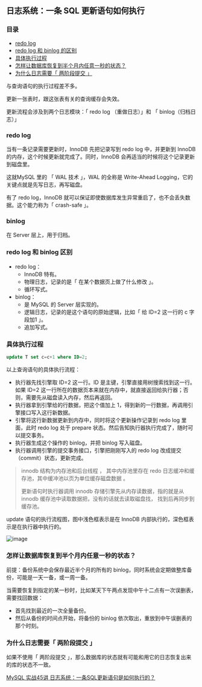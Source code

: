 ## 日志系统：一条 SQL 更新语句如何执行
### 目录

- [redo log](#redo-log)
- [redo log 和 binlog 的区别](#redo-log-和-binlog-的区别)
- [具体执行过程](#具体执行过程)
- [怎样让数据库恢复到半个月内任意一秒的状态？](#怎样让数据库恢复到半个月内任意一秒的状态？)
- [为什么日志需要「 两阶段提交 」](#为什么日志需要「-两阶段提交-」)

与查询语句的执行过程差不多。

更新一张表时，跟这张表有关的查询缓存会失效。

更新流程会涉及到两个日志模块：「 redo log （重做日志）」和 「 binlog（归档日志）」

### redo log

当有一条记录需要更新时，InnoDB 先把记录写到 redo log 中，并更新到 InnoDB 的内存，这个时候更新就完成了。同时，InnoDB 会再适当的时候将这个记录更新到磁盘里。

这就MySQL 里的 「 WAL 技术 」，WAL 的全称是 Write-Ahead Logging，它的关键点就是先写日志，再写磁盘。

有了 redo log，InnoDB 就可以保证即使数据库发生异常重启了，也不会丢失数据。这个能力称为「 crash-safe 」。

### binlog

在 Server 层上，用于归档。



### redo log 和 binlog 区别

- redo log：
  - InnoDB 特有。
  - 物理日志，记录的是「 在某个数据页上做了什么修改 」。
  - 循环写式。
- binlog：
  - 是 MySQL 的 Server 层实现的。
  - 逻辑日志，记录的是这个语句的原始逻辑，比如「 给 ID=2 这一行的 c 字段加1 」。
  - 追加写式。





### 具体执行过程

```sql
update T set c=c+1 where ID=2;
```

以上查询语句的具体执行流程：

- 执行器先找引擎取 ID=2 这一行。ID 是主键，引擎直接用树搜索找到这一行。如果 ID=2 这一行所在的数据页本来就在内存中，就直接返回给执行器；否则，需要先从磁盘读入内存，然后再返回。
- 执行器拿到引擎给的行数据，把这个值加上 1，得到新的一行数据，再调用引擎接口写入这行新数据。
- 引擎将这行新数据更新到内存中，同时将这个更新操作记录到 redo log 里面，此时 redo log 处于 prepare 状态。然后告知执行器执行完成了，随时可以提交事务。
- 执行器生成这个操作的 binlog，并把 binlog 写入磁盘。
- 执行器调用引擎的提交事务接口，引擎把刚刚写入的 redo log 改成提交（commit）状态，更新完成。

> innodb 结构为内存池和后台线程 ， 其中内存池里存在 redo 日志缓冲和缓存池，其中缓冲池以页为单位缓存磁盘数据 。
>
> 更新语句时执行器调用 innodb 存储引擎先从内存读数据，指的就是从 innodb 缓存池中读取数据把，没有的话就去读取磁盘找， 找到后再同步到缓存池。



update 语句的执行流程图，图中浅色框表示是在 InnoDB 内部执行的，深色框表示是在执行器中执行的。

![image](https://user-images.githubusercontent.com/19634532/58945181-f0c84d80-87b5-11e9-92c7-a069df918894.png)





### 怎样让数据库恢复到半个月内任意一秒的状态？

前提：备份系统中会保存最近半个月的所有的 binlog，同时系统会定期做整库备份，可能是一天一备，或一周一备。

当需要恢复到指定的某一秒时，比如某天下午两点发现中午十二点有一次误删表，需要找回数据：

- 首先找到最近的一次全量备份。
- 然后从备份的时间点开始，将备份的 binlog 依次取出，重放到中午误删表的那个时刻。



### 为什么日志需要「 两阶段提交 」

如果不使用「 两阶段提交 」，那么数据库的状态就有可能和用它的日志恢复出来的库的状态不一致。

[MySQL 实战45讲 日志系统：一条SQL更新语句是如何执行的？](https://time.geekbang.org/column/article/68633)
